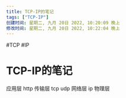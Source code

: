 ```yaml
---
title: TCP-IP的笔记
tags: ["TCP-IP"]
创建时间: 星期二, 九月 20日 2022, 10:20:09 晚上
修改时间: 星期二, 九月 20日 2022, 10:22:04 晚上
---
```

#TCP #IP

# TCP-IP的笔记

应用层 http
传输层 tcp udp
网络层 ip
物理层
